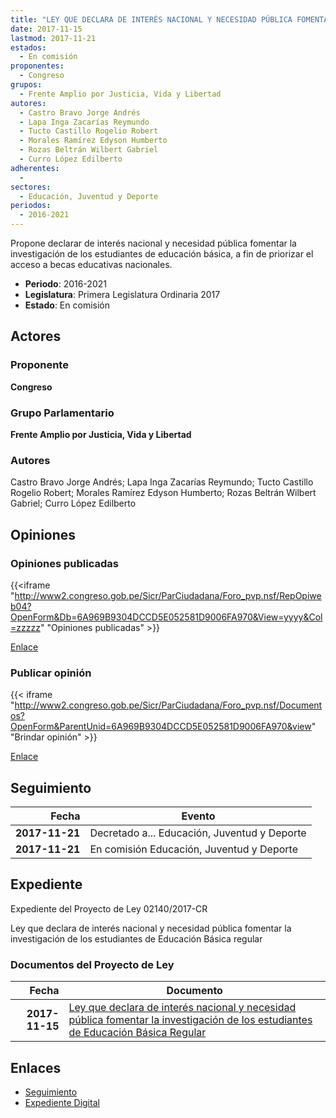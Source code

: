 ```yaml
---
title: "LEY QUE DECLARA DE INTERÉS NACIONAL Y NECESIDAD PÚBLICA FOMENTAR LA INVESTIGACIÓN DE LOS ESTUDIANTES DE EDUCACIÓN BÁSICA REGULAR"
date: 2017-11-15
lastmod: 2017-11-21
estados: 
  - En comisión
proponentes: 
  - Congreso
grupos: 
  - Frente Amplio por Justicia, Vida y Libertad
autores: 
  - Castro Bravo Jorge Andrés
  - Lapa Inga Zacarías Reymundo
  - Tucto Castillo Rogelio Robert
  - Morales Ramírez Edyson Humberto
  - Rozas Beltrán Wilbert Gabriel
  - Curro López Edilberto
adherentes: 
  - 
sectores: 
  - Educación, Juventud y Deporte
periodos: 
  - 2016-2021
---
```


Propone declarar de interés nacional y necesidad pública fomentar la investigación de los estudiantes de educación básica, a fin de priorizar el acceso a becas educativas nacionales.

- **Periodo**: 2016-2021
- **Legislatura**: Primera Legislatura Ordinaria 2017
- **Estado**: En comisión

## Actores

### Proponente

**Congreso**

### Grupo Parlamentario

**Frente Amplio por Justicia, Vida y Libertad**

### Autores

Castro Bravo Jorge Andrés; Lapa Inga Zacarías Reymundo; Tucto Castillo Rogelio Robert; Morales Ramírez Edyson Humberto; Rozas Beltrán Wilbert Gabriel; Curro López Edilberto


## Opiniones

### Opiniones publicadas

{{<iframe "http://www2.congreso.gob.pe/Sicr/ParCiudadana/Foro_pvp.nsf/RepOpiweb04?OpenForm&Db=6A969B9304DCCD5E052581D9006FA970&View=yyyy&Col=zzzzz" "Opiniones publicadas" >}}

[Enlace](http://www2.congreso.gob.pe/Sicr/ParCiudadana/Foro_pvp.nsf/RepOpiweb04?OpenForm&Db=6A969B9304DCCD5E052581D9006FA970&View=yyyy&Col=zzzzz)
### Publicar opinión

{{< iframe "http://www2.congreso.gob.pe/Sicr/ParCiudadana/Foro_pvp.nsf/Documentos?OpenForm&ParentUnid=6A969B9304DCCD5E052581D9006FA970&view" "Brindar opinión" >}}

[Enlace](http://www2.congreso.gob.pe/Sicr/ParCiudadana/Foro_pvp.nsf/Documentos?OpenForm&ParentUnid=6A969B9304DCCD5E052581D9006FA970&view)

## Seguimiento

| Fecha | Evento |
|------:|--------|
| **2017-11-21** | Decretado a... Educación, Juventud y Deporte|
| **2017-11-21** | En comisión Educación, Juventud y Deporte|


## Expediente

Expediente del Proyecto de Ley 02140/2017-CR

Ley que declara de interés nacional y necesidad pública fomentar la investigación de los estudiantes de Educación Básica regular


### Documentos del Proyecto de Ley

| Fecha | Documento |
|------:|--------|
| **2017-11-15** | [Ley que declara de interés nacional y necesidad pública fomentar la investigación de los estudiantes de Educación Básica Regular](http://www.leyes.congreso.gob.pe/Documentos/2016_2021/Proyectos_de_Ley_y_de_Resoluciones_Legislativas/PL0214020171115..pdf) |

## Enlaces 

- [Seguimiento](http://www2.congreso.gob.pehttp://www2.congreso.gob.pe/Sicr/TraDocEstProc/CLProLey2016.nsf/f7fff46988ca05b1052578e100829cc7/695cddd797410dca052581db005aefc8?OpenDocument)
- [Expediente Digital](http://www2.congreso.gob.pehttp://www2.congreso.gob.pe/Sicr/TraDocEstProc/CLProLey2016.nsf/f7fff46988ca05b1052578e100829cc7/695cddd797410dca052581db005aefc8?OpenDocument&Click=05257FB7005EB655.eb71d0cf91d8294e05256cdf006b5706/$Body/0.1C6C)

